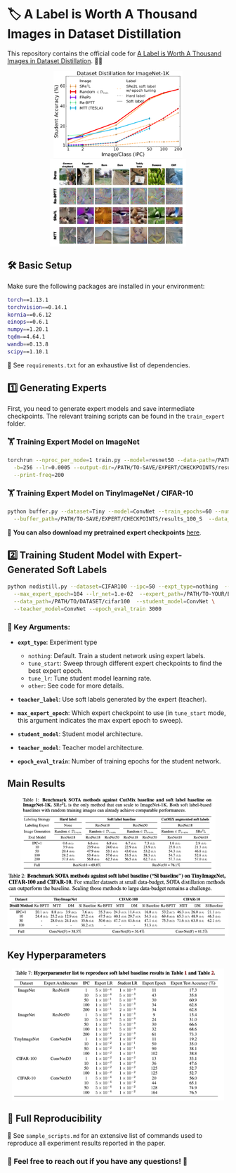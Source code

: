 # 🏷️ A Label is Worth A Thousand Images in Dataset Distillation

This repository contains the official code for [A Label is Worth A Thousand Images in Dataset Distillation](https://arxiv.org/abs/2406.10485). 📝✨

<div align="center">
 <img src='demo_plots/softlabel_nolabel.png' height=200 img align="center"> <img src='demo_plots/image_sample.png' height=200 img align="center">
</div>


## 🛠️ Basic Setup

Make sure the following packages are installed in your environment:  

```bash
torch==1.13.1  
torchvision==0.14.1  
kornia==0.6.12  
einops==0.6.1  
numpy==1.20.1  
tqdm==4.64.1  
wandb==0.13.8  
scipy==1.10.1
```

📌 See `requirements.txt` for an exhaustive list of dependencies.


## 1️⃣ Generating Experts  

First, you need to generate expert models and save intermediate checkpoints. The relevant training scripts can be found in the `train_expert` folder.

### 🏋️ Training Expert Model on ImageNet  
```bash
torchrun --nproc_per_node=1 train.py --model=resnet50 --data-path=/PATH/TO/IMAGENET-1K/datasets/imagenet256 \
  -b=256 --lr=0.0005 --output-dir=/PATH/TO-SAVE/EXPERT/CHECKPOINTS/results_100_S \
  --print-freq=200
```

### 🏋️ Training Expert Model on TinyImageNet / CIFAR-10  
```bash
python buffer.py --dataset=Tiny --model=ConvNet --train_epochs=60 --num_experts=1  \
  --buffer_path=/PATH/TO-SAVE/EXPERT/CHECKPOINTS/results_100_S  --data_path=/PATH/TO/DATASET/data/tiny-imagenet-200 --save_interval 1
```

🔗 **You can also download my pretrained expert checkpoints** [here](https://drive.google.com/drive/folders/1tezdrL7YZVwBLhj8YubsuRjHrDEZ_rKA?usp=sharing).  


## 2️⃣ Training Student Model with Expert-Generated Soft Labels  

```bash
python nodistill.py --dataset=CIFAR100 --ipc=50 --expt_type=nothing  --teacher_label  \
  --max_expert_epoch=104 --lr_net=1.e-02  --expert_path=/PATH/TO-YOUR/EXPERT/CHECKPOINTS/results_100_S  \
  --data_path=/PATH/TO/DATASET/cifar100  --student_model=ConvNet \
  --teacher_model=ConvNet --epoch_eval_train 3000
```

### 🔑 Key Arguments:
* **`expt_type`**: Experiment type  
  - `nothing`: Default. Train a student network using expert labels.  
  - `tune_start`: Sweep through different expert checkpoints to find the best expert epoch.  
  - `tune_lr`: Tune student model learning rate.  
  - `other`: See code for more details.  

* **`teacher_label`**: Use soft labels generated by the expert (teacher).  
* **`max_expert_epoch`**: Which expert checkpoint to use (in `tune_start` mode, this argument indicates the max expert epoch to sweep).  
* **`student_model`**: Student model architecture.  
* **`teacher_model`**: Teacher model architecture.  
* **`epoch_eval_train`**: Number of training epochs for the student network.  


## Main Results  

<div align="center">
   <img src='demo_plots/table1.png' height=170 img align="center">
   <img src='demo_plots/table2.png' height=150 img align="center">
</div>


## Key Hyperparameters  

<div align="center">
  <img src='demo_plots/hparam.png' height=300 img align="center">
</div>


## 🔄 Full Reproducibility  

📌 See `sample_scripts.md` for an extensive list of commands used to reproduce all experiment results reported in the paper.  


### 🚀 Feel free to reach out if you have any questions! 🎉  




